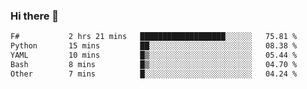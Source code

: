 ### Hi there 👋

<!--
**gustavkrist/gustavkrist** is a ✨ _special_ ✨ repository because its `README.md` (this file) appears on your GitHub profile.

Here are some ideas to get you started:

- 🔭 I’m currently working on ...
- 🌱 I’m currently learning ...
- 👯 I’m looking to collaborate on ...
- 🤔 I’m looking for help with ...
- 💬 Ask me about ...
- 📫 How to reach me: ...
- 😄 Pronouns: ...
- ⚡ Fun fact: ...
-->

<!--START_SECTION:waka-->

```txt
F#           2 hrs 21 mins   ███████████████████░░░░░░   75.81 %
Python       15 mins         ██░░░░░░░░░░░░░░░░░░░░░░░   08.38 %
YAML         10 mins         █▒░░░░░░░░░░░░░░░░░░░░░░░   05.44 %
Bash         8 mins          █▒░░░░░░░░░░░░░░░░░░░░░░░   04.70 %
Other        7 mins          █░░░░░░░░░░░░░░░░░░░░░░░░   04.24 %
```

<!--END_SECTION:waka-->

